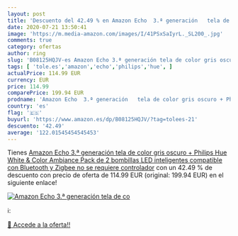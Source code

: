 ```yaml
---
layout: post
title: 'Descuento del 42.49 % en Amazon Echo  3.ª generación   tela de co'
date: 2020-07-21 13:50:41
image: 'https://m.media-amazon.com/images/I/41PSxSaIyrL._SL200_.jpg'
comments: true
category: ofertas
author: ring
slug: 'B08125HQJV-es Amazon Echo 3.ª generación tela de color gris oscuro +...'
tags: [ 'tole.es','amazon','echo','philips','hue', ]
actualPrice: 114.99 EUR
currency: EUR
price: 114.99
comparePrice: 199.94 EUR
prodname: 'Amazon Echo  3.ª generación   tela de color gris oscuro + Philips Hue White & Color Ambiance Pack de 2 bombillas LED inteligentes  compatible con Bluetooth y Zigbee  no se requiere controlador'
country: 'es'
flag: '🇪🇸'
buyurl: 'https://www.amazon.es/dp/B08125HQJV/?tag=tolees-21'
descuento: '42.49'
average: '122.01545454545453'
---
```


Tienes [Amazon Echo  3.ª generación   tela de color gris oscuro + Philips Hue White & Color Ambiance Pack de 2 bombillas LED inteligentes  compatible con Bluetooth y Zigbee  no se requiere controlador](https://www.amazon.es/dp/B08125HQJV/?tag=tolees-21) con un 42.49 % de descuento con precio de oferta de 114.99 EUR (original: 199.94 EUR) en el siguiente enlace!

[![Amazon Echo  3.ª generación   tela de co](https://m.media-amazon.com/images/I/41PSxSaIyrL._SL200_.jpg)](https://www.amazon.es/dp/B08125HQJV/?tag=tolees-21)

ℹ️:


[🛒 Accede a la oferta!!](https://www.amazon.es/dp/B08125HQJV/?tag=tolees-21)
